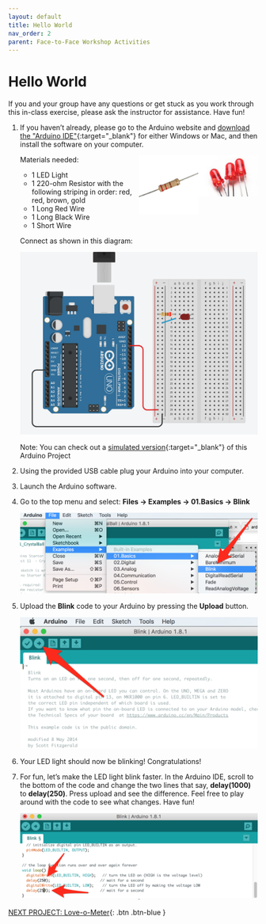 ```yaml
---
layout: default
title: Hello World
nav_order: 2
parent: Face-to-Face Workshop Activities
---
```


# Hello World

If you and your group have any questions or get stuck as you work through this in-class exercise, please ask the instructor for assistance.  Have fun!

1.  If you haven’t already, please go to the Arduino website and [download the "Arduino IDE"](https://www.arduino.cc/en/Main/Software){:target="_blank"} for either Windows or Mac, and then install the software on your computer.

    Materials needed:
    <img src="..\images\in-person_workshops\hello_world\led.png" alt="led" style="float:right;width:120px;">
    <img src="..\images\in-person_workshops\hello_world\res.png" alt="res" style="float:right;width:120px;">
    - 1 LED Light
    - 1 220-ohm Resistor with the following striping in order: red, red, brown, gold
    - 1 Long Red Wire
    - 1 Long Black Wire
    - 1 Short Wire

    Connect as shown in this diagram:

    <img src="..\images\in-person_workshops\hello_world\breadboard_schematic.png" alt="breadboard" style="width:480px;">

    Note: You can check out a [simulated version](https://goo.gl/MfKe1i){:target="_blank"} of this Arduino Project

2.  Using the provided USB cable plug your Arduino into your computer.

3.  Launch the Arduino software.

4.  Go to the top menu and select: **Files -> Examples -> 01.Basics -> Blink**

    <img src="..\images\in-person_workshops\hello_world\menus.png" alt="menu navigation" style="width:480px;">

5.  Upload the **Blink** code to your Arduino by pressing the **Upload** button.

    <img src="..\images\in-person_workshops\hello_world\upload.png" alt="upload button" style="width:480px;">

6.  Your LED light should now be blinking! Congratulations!

7.  For fun, let’s make the LED light blink faster.  In the Arduino IDE, scroll to the bottom of the code and change the two lines that say, **delay(1000)** to **delay(250)**.  Press upload and see the difference.   Feel free to play around with the code to see what changes. Have fun!

    <img src="..\images\in-person_workshops\hello_world\code_edit.png" alt="code edit" style="width:480px;">

[NEXT PROJECT: Love-o-Meter](love-o-meter.html){: .btn .btn-blue }
